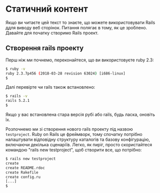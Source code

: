 # Статичний контент

Якщо ви читаєте цей текст то знаєте, що можете використовувати Rails  ддля виводу веб сторінок. Питання полягає в тому, як це зроблено. Давайте для початку створимо Rails  проект.

## Створення rails проекту

Перш ніж ми почнемо, переконайтеся, що ви використовуєте ruby 2.3:
```bash
$ ruby -v
ruby 2.3.7p456 (2018-03-28 revision 63024) [i686-linux]
$
```

Далі перевірте чи rails також встановлено:
```bash
$ rails -v
rails 5.2.1
$
```

Якщо у вас встановлена стара версія рубі або rails, будь ласка, оновіть їх.

Розпочнемо ми зі створення нового rails проекту під назвою `testproject`. Ruby on Rails це фреймворк, тому спочатку потрібно налаштувати відповідну структуру каталогів та базову конфігурацію, включаючи декілька сценаріїв. Легко, як пиріг, просто скористайтеся командою "rails new testproject", щоб створити все, що потрібно:
```bash
$ rails new testproject
create
create README.rdoc
create Rakefile
create config.ru
[...]
$
```
